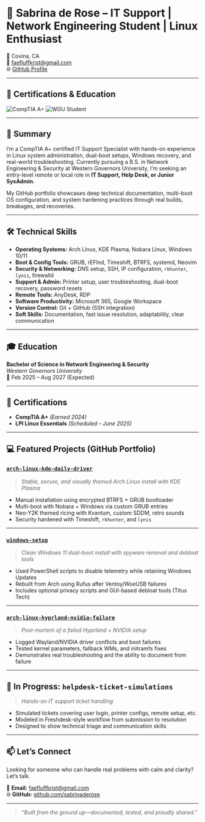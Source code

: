 # 💼 Sabrina de Rose – IT Support | Network Engineering Student | Linux Enthusiast

📍 Covina, CA  
📧 faefluffkrist@gmail.com  
🌐 [GitHub Profile](https://github.com/sabrinaderose)

---

## 🧾 Certifications & Education

![CompTIA A+](https://img.shields.io/badge/CompTIA-A%2B-E60028?logo=comptia&logoColor=white&style=flat)
![WGU Student](https://img.shields.io/badge/WGU-Student-205493?logo=graduation-cap&logoColor=white&style=flat)

---

## 🧠 Summary

I’m a CompTIA A+ certified IT Support Specialist with hands-on experience in Linux system administration, dual-boot setups, Windows recovery, and real-world troubleshooting. Currently pursuing a B.S. in Network Engineering & Security at Western Governors University, I’m seeking an entry-level remote or local role in **IT Support, Help Desk, or Junior SysAdmin**.  

My GitHub portfolio showcases deep technical documentation, multi-boot OS configuration, and system hardening practices through real builds, breakages, and recoveries.

---

## 🛠️ Technical Skills

- **Operating Systems:** Arch Linux, KDE Plasma, Nobara Linux, Windows 10/11  
- **Boot & Config Tools:** GRUB, rEFInd, Timeshift, BTRFS, systemd, Neovim  
- **Security & Networking:** DNS setup, SSH, IP configuration, `rkhunter`, `lynis`, firewalld  
- **Support & Admin:** Printer setup, user troubleshooting, dual-boot recovery, password resets  
- **Remote Tools:** AnyDesk, RDP  
- **Software Productivity:** Microsoft 365, Google Workspace  
- **Version Control:** Git + GitHub (SSH integration)  
- **Soft Skills:** Documentation, fast issue resolution, adaptability, clear communication

---

## 🎓 Education

**Bachelor of Science in Network Engineering & Security**  
*Western Governors University*  
📅 Feb 2025 – Aug 2027 (Expected)

---

## 📜 Certifications

- **CompTIA A+** *(Earned 2024)*  
- **LPI Linux Essentials** *(Scheduled – June 2025)*

---

## 💻 Featured Projects (GitHub Portfolio)

### [`arch-linux-kde-daily-driver`](https://github.com/sabrinaderose/arch-linux-kde-daily-driver)
> *Stable, secure, and visually themed Arch Linux install with KDE Plasma*

- Manual installation using encrypted BTRFS + GRUB bootloader  
- Multi-boot with Nobara + Windows via custom GRUB entries  
- Neo-Y2K themed ricing with Kvantum, custom SDDM, retro sounds  
- Security hardened with Timeshift, `rkhunter`, and `lynis`

---

### [`windows-setup`](https://github.com/sabrinaderose/windows-setup)
> *Clean Windows 11 dual-boot install with spyware removal and debloat tools*

- Used PowerShell scripts to disable telemetry while retaining Windows Updates  
- Rebuilt from Arch using Rufus after Ventoy/WoeUSB failures  
- Includes optional privacy scripts and GUI-based debloat tools (Titus Tech)

---

### [`arch-linux-hyprland-nvidia-failure`](https://github.com/sabrinaderose/arch-linux-hyprland-nvidia-failure)
> *Post-mortem of a failed Hyprland + NVIDIA setup*

- Logged Wayland/NVIDIA driver conflicts and boot failures  
- Tested kernel parameters, fallback WMs, and initramfs fixes  
- Demonstrates real troubleshooting and the ability to document from failure

---

## 🧪 In Progress: `helpdesk-ticket-simulations`
> *Hands-on IT support ticket handling*

- Simulated tickets covering user login, printer configs, remote setup, etc.  
- Modeled in Freshdesk-style workflow from submission to resolution  
- Designed to show technical triage and communication skills

---

## 📫 Let’s Connect

Looking for someone who can handle real problems with calm and clarity?  
Let’s talk.

📧 **Email:** faefluffkrist@gmail.com  
🌐 **GitHub:** [github.com/sabrinaderose](https://github.com/sabrinaderose)

---

> _“Built from the ground up—documented, tested, and proudly shared.”_
